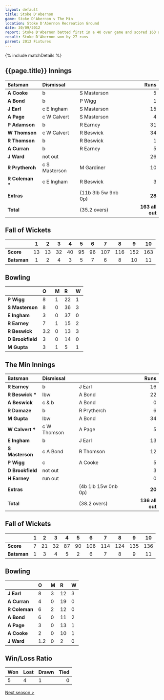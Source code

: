 ```yaml
---
layout: default
title: Stoke D'Abernon
game: Stoke D'Abernon v The Min
location: Stoke D'Abernon Recreation Ground
date: 30/09/2012
report: Stoke D'Abernon batted first in a 40 over game and scored 163 all out in 35.2 overs. The Min batted for 39.2 overs and made 136 all out
result: Stoke D'Abernon won by 27 runs 
parent: 2012 Fixtures
---
```


{% include matchDetails %}

## {{page.title}} Innings

| Batsman | Dismissal |  | Runs |
|:---|:---|---|---:|
| **A Cooke** | b | S Masterson  | 5 |
| **A Bond** | b | P Wigg | 1 |
| **J Earl** | c E Ingham | S Masterson | 15 |
| **A Page** | c W Calvert | S Masterson | 4 |
| **P Adamson** | b | R Earney | 31 |
| **W Thomson** | c W Calvert | R Beswick | 34 |
| **R Thomson** | b | R Beswick | 1 |
| **A Curran** | b | R Earney | 5 |
| **J Ward** | not out |  | 26 |
| **R Prytherch** | c S Masterson | M Gardiner | 10 |
| **R Coleman &#42;** | c E Ingham | R Beswick | 3 |
| **Extras** | | (11b 3lb 5w 9nb 0p) | **28** |
| **Total** | | (35.2 overs) | **163 all out** |

## Fall of Wickets

| | 1 | 2 | 3 | 4 | 5 | 6 | 7 | 8 | 9 | 10 |
|---|:---:|:---:|:---:|:---:|:---:|:---:|:---:|:---:|:---:|:---:|
| **Score** | 13 | 13 | 32 | 40 | 95 | 96 | 107 | 116 | 152 | 163 |
| **Batsman** | 1 | 2 | 4 | 3 | 5 | 7 | 6 | 8 | 10 | 11 |

## Bowling

| | O | M | R | W |
|---|:---|:---|:---|:---|
| **P Wigg** | 8 | 1 | 22 | 1 |
| **S Masterson** | 8 | 0 | 36 | 3 |
| **E Ingham** | 3 | 0 | 37 | 0 |
| **R Earney** | 7 | 1 | 15 | 2 |
| **R Beswick** | 3.2 | 0 | 13 | 3 |
| **D Brookfield** | 3 | 0 | 14 | 0 |
| **M Gupta** | 3 | 1 | 5 | 1 |

## The Min Innings

| Batsman | Dismissal |  | Runs |
|:---|:---|---|---:|
| **R Earney** | b | J Earl | 16 |
| **R Beswick &#42;** | lbw | A Bond | 22 |
| **A Beswick** | c & b | A Bond | 0 |
| **R Damaze** | b | R Prytherch | 6 |
| **M Gupta** | lbw | A Bond | 34 |
| **W Calvert &#8224;** | c W Thomson | A Page | 5 |
| **E Ingham** | b | J Earl | 13 |
| **S Masterson** | c A Bond | R Thomson | 12 |
| **P Wigg** | c | A Cooke | 5 |
| **D Brookfield** | not out |  | 3 |
| **H Earney** | run out |  | 0 |
| **Extras** | | (4b 1lb 15w 0nb 0p) | **20** |
| **Total** | | (38.2 overs) | **136 all out** |

## Fall of Wickets

| | 1 | 2 | 3 | 4 | 5 | 6 | 7 | 8 | 9 | 10 |
|---|:---:|:---:|:---:|:---:|:---:|:---:|:---:|:---:|:---:|:---:|
| **Score** | 7 | 21 | 32 | 87 | 90 | 106 | 114 | 124 | 135 | 136 |
| **Batsman** | 1 | 3 | 4 | 5 | 2 | 6 | 7 | 8 | 9 | 11 |

## Bowling

| | O | M | R | W |
|---|:---|:---|:---|:---|
| **J Earl** | 8 | 3 | 12 | 3 |
| **A Curran** | 4 | 0 | 19 | 0 |
| **R Coleman** | 6 | 2 | 12 | 0 |
| **A Bond** | 6 | 0 | 11 | 2 |
| **A Page** | 3 | 0 | 13 | 1 |
| **A Cooke** | 2 | 0 | 10 | 1 |
| **J Ward** | 1.2 | 0 | 2 | 0 |

## Win/Loss Ratio

| Won | Lost | Drawn | Tied |
|:---|:---|:---|---:|
| 5 | 4 | 1 | 0 |

[Next season >](../2013)
